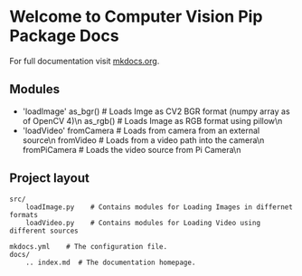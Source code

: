 # Welcome to Computer Vision Pip Package Docs

For full documentation visit [mkdocs.org](https://github.com/nishgaba-ai/computer-vision).

## Modules

* 'loadImage'
     as_bgr()   # Loads Imge as CV2 BGR format (numpy array as of OpenCV 4)\n
     as_rgb()   # Loads Image as RGB format using pillow\n
* 'loadVideo'
     fromCamera  # Loads from camera from an external source\n
     fromVideo   # Loads from a video path into the camera\n
     fromPiCamera   # Loads the video source from Pi Camera\n

## Project layout

    src/
        loadImage.py    # Contains modules for Loading Images in differnet formats
        loadVideo.py    # Contains modules for Loading Video using different sources

    mkdocs.yml    # The configuration file.
    docs/
        .. index.md  # The documentation homepage.

